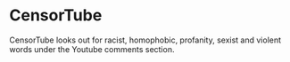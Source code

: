 # CensorTube
CensorTube looks out for racist, homophobic, profanity, sexist and violent words under the Youtube comments section.
